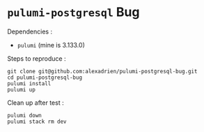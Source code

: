 # `pulumi-postgresql` Bug

Dependencies :
- `pulumi` (mine is 3.133.0)

Steps to reproduce : 
```shell
git clone git@github.com:alexadrien/pulumi-postgresql-bug.git
cd pulumi-postgresql-bug
pulumi install
pulumi up
```

Clean up after test : 
```shell
pulumi down
pulumi stack rm dev
```
